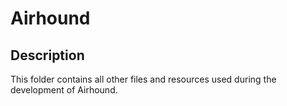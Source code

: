 # Airhound

## Description

This folder contains all other files and resources used during the development of Airhound.
